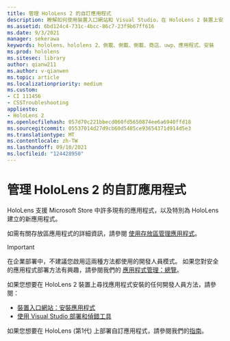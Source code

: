 ```yaml
---
title: 管理 HoloLens 2 的自訂應用程式
description: 瞭解如何使用裝置入口網站和 Visual Studio，在 HoloLens 2 裝置上安裝、卸載及側載自訂的全像攝影應用程式。
ms.assetid: 6bd124c4-731c-4bcc-86c7-23f9b67ff616
ms.date: 9/3/2021
manager: sekerawa
keywords: hololens、hololens 2、側載、側載、側載、商店、uwp、應用程式、安裝
ms.prod: hololens
ms.sitesec: library
author: qianw211
ms.author: v-qianwen
ms.topic: article
ms.localizationpriority: medium
ms.custom:
- CI 111456
- CSSTroubleshooting
appliesto:
- HoloLens 2
ms.openlocfilehash: 057d70c221bbecd060fd5650874ee6a6940ffd18
ms.sourcegitcommit: 05537014d27d9cb60d5485ce93654371d914d5e3
ms.translationtype: MT
ms.contentlocale: zh-TW
ms.lasthandoff: 09/10/2021
ms.locfileid: "124428950"
---
```

# <a name="manage-custom-apps-for-hololens-2"></a>管理 HoloLens 2 的自訂應用程式

HoloLens 支援 Microsoft Store 中許多現有的應用程式，以及特別為 HoloLens 建立的新應用程式。 

如需有關存放區應用程式的詳細資訊，請參閱 [使用存放區管理應用程式](holographic-store-apps.md)。

> [!IMPORTANT]
> 在企業部署中，不建議您啟用這兩種方法都使用的開發人員模式。 如果您對安全的應用程式部署方法有興趣，請參閱我們的 [應用程式管理：總覽](app-deploy-overview.md)。

如果您想要在 HoloLens 2 裝置上尋找應用程式安裝的任何開發人員方法，請參閱：

- [裝置入口網站：安裝應用程式](/windows/mixed-reality/develop/platform-capabilities-and-apis/using-the-windows-device-portal#installing-an-app)
- [使用 Visual Studio 部署和偵錯工具](/windows/mixed-reality/develop/platform-capabilities-and-apis/using-visual-studio)

如果您想要在 HoloLens (第1代) 上部署自訂應用程式，請參閱我們的[指南](holographic-custom-apps.md)。


